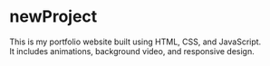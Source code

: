 # newProject

This is my portfolio website built using HTML, CSS, and JavaScript.  
It includes animations, background video, and responsive design.
